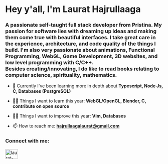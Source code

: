 <h1 align="left">Hey y'all, I'm Laurat Hajrullaaga</h1>
<h3 align="left">A passionate self-taught full stack developer from Pristina. My passion for software lies with dreaming up ideas and making them come true with beautiful interfaces. I take great care in the experience, architecture, and code quality of the things I build. I'm also very passionate about animations, Functional Programming, WebGL, Game Development, 3D websites, and low level programming with C/C++. </br>
Besides creating/innovating, I do like to read books relating to computer science, spirituality, mathematics. </h3>

- 🌱 Currently I've been learning more in depth about **Typescript, Node Js, C, Databases (PostgreSQL)**

- 👨‍💻 Things I want to learn this year: **WebGL/OpenGL, Blender, C, contribute on open source**

- 👨‍💻 Things I want to improve this year: **Vim, Databases**

- 📫 How to reach me: **hajrullaagalaurat@gmail.com**

<h3 align="left">Connect with me:</h3>
<p align="left">
<a href="https://linkedin.com/in/laurat-hajrullaaga-8b286222b/" target="blank"><img align="center" src="https://raw.githubusercontent.com/rahuldkjain/github-profile-readme-generator/master/src/images/icons/Social/linked-in-alt.svg" alt="laurat-hajrullaaga-8b286222b/" height="30" width="40" /></a>
</p>
